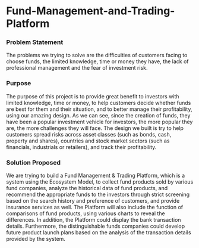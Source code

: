 # Fund-Management-and-Trading-Platform

### Problem Statement
The problems we trying to solve are the difficulties of customers facing to choose funds, the limited knowledge, time or money they have, the lack of professional management and the fear of investment risk.

### Purpose
The purpose of this project is to provide great benefit to investors with limited knowledge, time or money, to help customers decide whether funds are best for them and their situation, and to better manage their profitability, using our amazing design. As we can see, since the creation of funds, they have been a popular investment vehicle for investors, the more popular they are, the more challenges they will face. The design we built is try to help customers spread risks across asset classes (such as bonds, cash, property and shares), countries and stock market sectors (such as financials, industrials or retailers), and track their profitability.

### Solution Proposed
We are trying to build a Fund Management & Trading Platform, which is a system using the Ecosystem Model, to collect fund products sold by various fund companies, analyze the historical data of fund products, and recommend the appropriate funds to the investors through strict screening based on the search history and preference of customers, and provide insurance services as well. The Platform will also include the function of comparisons of fund products, using various charts to reveal the differences. In addition, the Platform could display the bank transaction details. Furthermore, the distinguishable funds companies could develop future product launch plans based on the analysis of the transaction details provided by the system. 
